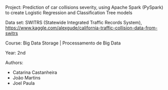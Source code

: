 Project: Prediction of car collisions severity, using Apache Spark (PySpark) to create Logistic Regression and Classification Tree models

Data set: SWITRS (Statewide Integrated Traffic Records System), https://www.kaggle.com/alexgude/california-traffic-collision-data-from-switrs

Course: Big Data Storage | Processamento de Big Data

Year: 2nd

Authors:
 - Catarina Castanheira
 - João Martins
 - Joel Paula

